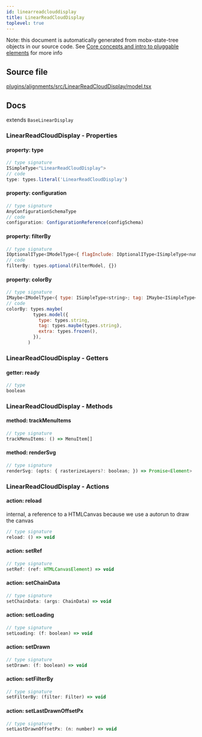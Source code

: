 ```yaml
---
id: linearreadclouddisplay
title: LinearReadCloudDisplay
toplevel: true
---
```



Note: this document is automatically generated from mobx-state-tree objects in
our source code. See [Core concepts and intro to pluggable
elements](/docs/developer_guide/) for more info



## Source file

[plugins/alignments/src/LinearReadCloudDisplay/model.tsx](https://github.com/GMOD/jbrowse-components/blob/main/plugins/alignments/src/LinearReadCloudDisplay/model.tsx)


## Docs


extends `BaseLinearDisplay`



### LinearReadCloudDisplay - Properties
#### property: type



```js
// type signature
ISimpleType<"LinearReadCloudDisplay">
// code
type: types.literal('LinearReadCloudDisplay')
```

#### property: configuration



```js
// type signature
AnyConfigurationSchemaType
// code
configuration: ConfigurationReference(configSchema)
```

#### property: filterBy



```js
// type signature
IOptionalIType<IModelType<{ flagInclude: IOptionalIType<ISimpleType<number>, [undefined]>; flagExclude: IOptionalIType<ISimpleType<number>, [undefined]>; readName: IMaybe<...>; tagFilter: IMaybe<...>; }, {}, _NotCustomized, _NotCustomized>, [...]>
// code
filterBy: types.optional(FilterModel, {})
```

#### property: colorBy



```js
// type signature
IMaybe<IModelType<{ type: ISimpleType<string>; tag: IMaybe<ISimpleType<string>>; extra: IType<any, any, any>; }, {}, _NotCustomized, _NotCustomized>>
// code
colorBy: types.maybe(
          types.model({
            type: types.string,
            tag: types.maybe(types.string),
            extra: types.frozen(),
          }),
        )
```


### LinearReadCloudDisplay - Getters
#### getter: ready



```js
// type
boolean
```


### LinearReadCloudDisplay - Methods
#### method: trackMenuItems



```js
// type signature
trackMenuItems: () => MenuItem[]
```

#### method: renderSvg



```js
// type signature
renderSvg: (opts: { rasterizeLayers?: boolean; }) => Promise<Element>
```


### LinearReadCloudDisplay - Actions
#### action: reload

internal, a reference to a HTMLCanvas because we use a autorun to draw the canvas

```js
// type signature
reload: () => void
```

#### action: setRef



```js
// type signature
setRef: (ref: HTMLCanvasElement) => void
```

#### action: setChainData



```js
// type signature
setChainData: (args: ChainData) => void
```

#### action: setLoading



```js
// type signature
setLoading: (f: boolean) => void
```

#### action: setDrawn



```js
// type signature
setDrawn: (f: boolean) => void
```

#### action: setFilterBy



```js
// type signature
setFilterBy: (filter: Filter) => void
```

#### action: setLastDrawnOffsetPx



```js
// type signature
setLastDrawnOffsetPx: (n: number) => void
```



